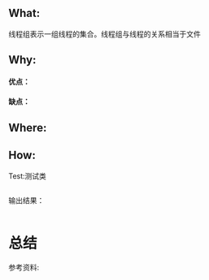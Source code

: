 

## What:
线程组表示一组线程的集合。线程组与线程的关系相当于文件


## Why:
#### 优点：


#### 缺点：


## Where:


## How:





Test:测试类
```java

```
输出结果：
```java

```


# 总结

参考资料: